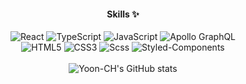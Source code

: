 <div align="center">

#### Skills ✨

![React](https://img.shields.io/badge/React-61DAFB.svg?style=for-the-badge&logo=react&logoColor=white)
![TypeScript](https://img.shields.io/badge/typescript-%23007ACC.svg?style=for-the-badge&logo=typescript&logoColor=white)
![JavaScript](https://img.shields.io/badge/javascript-%23323330.svg?style=for-the-badge&logo=javascript&logoColor=%23F7DF1E)
![Apollo GraphQL](https://img.shields.io/badge/ApolloGraphQL-311C87.svg?style=for-the-badge&logo=apollographql&logoColor=%2361DAFB)
</br>
![HTML5](https://img.shields.io/badge/HTML5-E34F26.svg?style=for-the-badge&logo=HTML5&logoColor=white)
![CSS3](https://img.shields.io/badge/CSS3-1572B6.svg?style=for-the-badge&logo=CSS3&logoColor=white)
![Scss](https://img.shields.io/badge/Scss-CC6699.svg?style=for-the-badge&logo=Sass&logoColor=white)
![Styled-Components](https://img.shields.io/badge/Styled-Components-pink.svg?style=for-the-badge&logo=Styled-Components&logoColor=white)
</br>
</br>
![Yoon-CH's GitHub stats](https://github-readme-stats.vercel.app/api?username=Yoon-CH&theme=blue&show_icons=true)
<div/>
